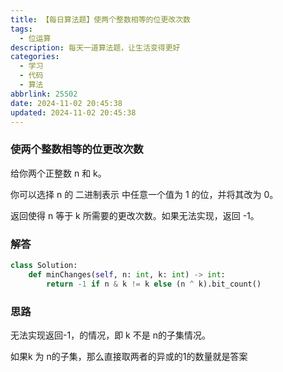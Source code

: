 ```yaml
---
title: 【每日算法题】使两个整数相等的位更改次数
tags:
  - 位运算
description: 每天一道算法题，让生活变得更好
categories:
  - 学习
  - 代码
  - 算法
abbrlink: 25502
date: 2024-11-02 20:45:38
updated: 2024-11-02 20:45:38
---
```


### 使两个整数相等的位更改次数

给你两个正整数 n 和 k。

你可以选择 n 的 二进制表示 中任意一个值为 1 的位，并将其改为 0。

返回使得 n 等于 k 所需要的更改次数。如果无法实现，返回 -1。

### 解答

```python
class Solution:
    def minChanges(self, n: int, k: int) -> int:
        return -1 if n & k != k else (n ^ k).bit_count()
```

### 思路

无法实现返回-1，的情况，即 k 不是 n的子集情况。

如果k 为 n的子集，那么直接取两者的异或的1的数量就是答案
